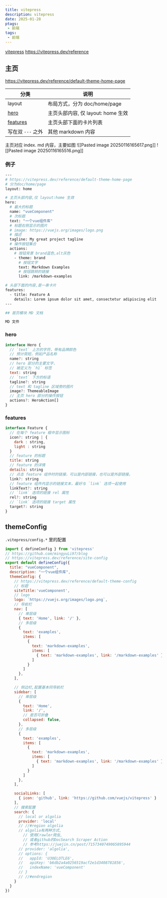 ```yaml
---
title: vitepress
description: vitepress
date: 2025-01-28
ptags:
 - 前端
tags:
 - 前端
---
```

[vitepress](https://juejin.cn/post/7362547962604437541?searchId=20250116152459C477D53F0033D50AF80C#heading-40)
 https://vitepress.dev/reference

## 主页
https://vitepress.dev/reference/default-theme-home-page

| 分类                     | 说明                        |
| ---------------------- | ------------------------- |
| layout                 | 布局方式，分为 doc/home/page     |
| [hero](#hero)          | 主页头部内容, 仅 layout: home 生效 |
| [features](##features) | 主页头部下面的卡片列表               |
| 写在双 `---` 之外           | 其他 markdown 内容            |

主页对应 index. md 内容，主要如图
![[Pasted image 20250116165617.png]]
![[Pasted image 20250116165516.png]]
### 例子
```sh
---
# https://vitepress.dev/reference/default-theme-home-page
# 分为doc/home/page
layout: home

# 主页头部内容,仅 layout:home 生效
hero:
  # 最大的标题
  name: "vueComponent"
  # 次标题
  text: "一个vue组件库"
  # 标题右侧显示的图片
  # image: https://vuejs.org/images/logo.png
  # 描述
  tagline: My great project tagline
  # 操作按钮集合
  actions:
    # 按钮背景 brand蓝色,alt灰色
    - theme: brand
      # 按钮文字
      text: Markdown Examples
      # 按钮跳转的链接
      link: /markdown-examples

# 头部下面的内容,是一串卡片
features:
  - title: Feature A
    details: Lorem ipsum dolor sit amet, consectetur adipiscing elit
---

## 首页模块 MD 文档

MD 文件
```
### hero
```js
interface Hero {
  // `text` 上方的字符，带有品牌颜色
  // 预计简短，例如产品名称
  name?: string
  // hero 部分的主要文字，
  // 被定义为 `h1` 标签
  text: string
  // `text` 下方的标语
  tagline?: string
  // text 和 tagline 区域旁的图片
  image?: ThemeableImage
  // 主页 hero 部分的操作按钮
  actions?: HeroAction[]
}

```
### features
```js
interface Feature {
  // 在每个 feature 框中显示图标
  icon?: string | {
  	dark : string,
  	light : string
  }
  // feature 的标题
  title: string
  // feature 的详情
  details: string
  // 点击 feature 组件时的链接，可以是内部链接，也可以是外部链接。
  link?: string
  // feature 组件内显示的链接文本，最好与 `link` 选项一起使用
  linkText?: string
  // `link` 选项的链接 rel 属性
  rel?: string
  // `link` 选项的链接 target 属性
  target?: string
}

```

## themeConfig
`.vitepress/config.*` 里的配置

```js
import { defineConfig } from 'vitepress'
// https://github.com/mingyuLi97/blog
// https://vitepress.dev/reference/site-config
export default defineConfig({
  title: "vueComponent",
  description: "一个vue组件库",
  themeConfig: {
    // https://vitepress.dev/reference/default-theme-config
    // 标题
    siteTitle:'vueComponent',
    // logo
    logo: `https://vuejs.org/images/logo.png`,
    // 导航栏
    nav: [
      // 单层级
      { text: 'Home', link: '/' },
      // 多层级
      {
        text: 'examples',
        items: [
          {
            text: 'markdown-examples',
            items: [
              { text: 'markdown-examples', link: '/markdown-examples' },
            ]
          }
        ]
      },
    ],

    // 侧边栏,配置基本同导航栏
    sidebar: [
      // 单层级
      {
        text: 'Home',
        link: '/',
        // 是否可折叠
        collapsed: false,
      },
      // 多层级
      {
        text: 'examples',
        items: [
          {
            text: 'markdown-examples',
            items: [
              { text: 'markdown-examples', link: '/markdown-examples' },
            ]
          }
        ]
      },
    ],

    socialLinks: [
      { icon: 'github', link: 'https://github.com/vuejs/vitepress' }
    ],
    // 搜索配置
    search: {
      // local or algolia
      provider: 'local'
      // //#region algolia
      // algolia有两种方式,
      	// 使用Crawler爬虫,
      	// 或者github的DocSearch Scraper Action
      	// 参考https://juejin.cn/post/7157340749065895944
      // provider: 'algolia',
      // options: {
      //   appId: 'U30ELOTLE6',
      //   apiKey: 'b6db2a4a0256519acf2e1d3408781856',
      //   indexName: 'vueComponent'
      // }
      // //#endregion
    }
  }
})

```

